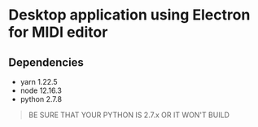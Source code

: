 # Desktop application using Electron for MIDI editor

## Dependencies

- yarn 1.22.5
- node 12.16.3
- python 2.7.8

> BE SURE THAT YOUR PYTHON IS 2.7.x OR IT WON'T BUILD



